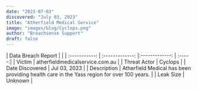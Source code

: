 ```yaml
---
date: "2023-07-03"
discovered: "July 03, 2023"
title: "Atherfield Medical Service"
image: "images/blog/Cyclops.png"
author: "Breachsense Support"
draft: false
---
```


| Data Breach Report           |              | 
| :-----------: | :-------------:     |:-------------:    | :-----:|
| Victim      | atherfieldmedicalservice.com.au      | 
| Threat Actor      | Cyclops      | 
| Date Discovered      | Jul 03, 2023      | 
| Description      | Atherfield Medical has been providing health care in the Yass region for over 100 years.      | 
| Leak Size      | Unknown      | 

